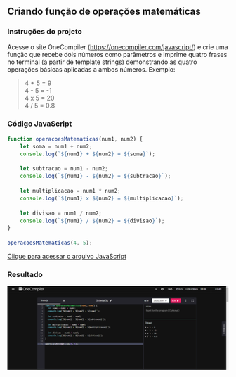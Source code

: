 ## Criando função de operações matemáticas

### Instruções do projeto

Acesse o site OneCompiler (https://onecompiler.com/javascript/) e crie uma função que recebe dois números como parâmetros e imprime quatro frases no terminal (a partir de template strings) demonstrando as quatro operações básicas aplicadas a ambos números. Exemplo:

> 4 + 5 = 9 </br>
> 4 - 5 = -1 </br>
> 4 x 5 = 20 </br>
> 4 / 5 = 0.8

<!-- Código JavaScript -->

### Código JavaScript

```javascript
function operacoesMatematicas(num1, num2) {
	let soma = num1 + num2;
	console.log(`${num1} + ${num2} = ${soma}`);

	let subtracao = num1 - num2;
	console.log(`${num1} - ${num2} = ${subtracao}`);

	let multiplicacao = num1 * num2;
	console.log(`${num1} x ${num2} = ${multiplicacao}`);

	let divisao = num1 / num2;
	console.log(`${num1} / ${num2} = ${divisao}`);
}

operacoesMatematicas(4, 5);
```

[Clique para acessar o arquivo JavaScript](script.js)

### Resultado

<!-- Imagem -->

![Resultado](resultado_exercicio.png)
